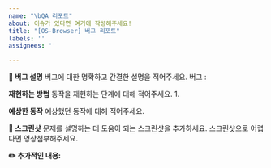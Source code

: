 ```yaml
---
name: "\bQA 리포트"
about: 이슈가 있다면 여기에 작성해주세요!
title: "[OS-Browser] 버그 리포트"
labels: ''
assignees: ''

---
```


**🐛 버그 설명**
버그에 대한 명확하고 간결한 설명을 적어주세요. 
버그 : 

**재현하는 방법**
동작을 재현하는 단계에 대해 적어주세요. 
1. 

**예상한 동작**
예상했던 동작에 대해 적어주세요. 

**📸 스크린샷**
 문제를 설명하는 데 도움이 되는 스크린샷을 추가하세요. 스크린샷으로 어렵다면 영상첨부해주세요.

**✏️ 추가적인 내용:**
